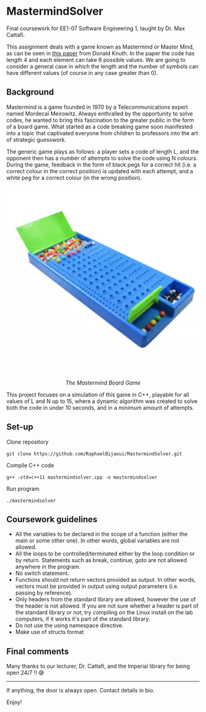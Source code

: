# MastermindSolver
Final coursework for EE1-07 Software Engineering 1, taught by Dr. Max Cattafi.

This assignment deals with a game known as Mastermind or Master Mind, as can be seen in 
<a href="http://www.cs.uni.edu/~wallingf/teaching/cs3530/resources/knuth-mastermind.pdf">this paper</a> from Donald Knuth.
In the paper the code has length 4 and each element can take 6 possible values. We are going to consider a general case in which the length and the number of symbols can have different values (of course in any case greater than 0).

## Background
Mastermind is a game founded in 1970 by a Telecommunications expert named Mordecai Meirowitz. Always enthralled by the opportunity to solve codes, he wanted to bring this fascination to the greater public in the form of a board game. What started as a code breaking game soon manifested into a topic that captivated everyone from children to professors into the art of strategic guesswork. 

The generic game plays as follows: a player sets a code of length L, and the opponent then has a number of attempts to solve the code using N colours. During the game, feedback in the form of black pegs for a correct hit (i.e. a correct colour in the correct position) is updated with each attempt, and a white peg for a correct colour (in the wrong position).

<p align="center">
  <img src="https://github.com/RaphaelBijaoui/images/blob/master/MMlogo.png">
</p>
<p align="center">
  <i>The Mastermind Board Game</i>
</p>

This project focuses on a simulation of this game in C++, playable for all values of  L and N up to 15, where a dynamic algorithm was created to solve both the code in under 10 seconds, and in a minimum amount of attempts.

## Set-up
Clone repository
```
git clone https://github.com/RaphaelBijaoui/MastermindSolver.git
```
Compile C++ code
```
g++ -std=c++11 mastermindsolver.cpp -o mastermindsolver
```
Run program
```
./mastermindsolver
```

## Coursework guidelines
- All the variables to be declared in the scope of a function (either the main or some other one). In other words, global variables are not allowed.
- All the loops to be controlled/terminated either by the loop condition or by return. Statements such as break, continue, goto are not allowed anywhere in the program.
- No switch statement.
- Functions should not return vectors provided as output. In other words, vectors must be provided in output using output parameters (i.e. passing by reference).
- Only headers from the standard library are allowed, however the use of the header <algorithm> is not allowed. If you are not sure whether a header is part of the standard library or not, try compiling on the Linux install on the lab computers, if it works it's part of the standard library.
- Do not use the using namespace directive.
- Make use of structs format
 
## Final comments
Many thanks to our lecturer, Dr. Cattafi, and the Imperial library for being open 24/7 !! 😅

----------------------------------------------------------------------------------------------------------------------------

If anything, the door is always open. Contact details in bio.

Enjoy!
